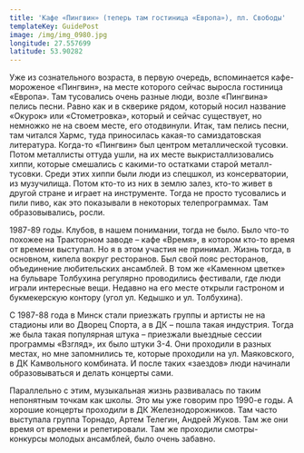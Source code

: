 ```yaml
---
title: 'Кафе «Пингвин» (теперь там гостиница «Европа»), пл. Свободы'
templateKey: GuidePost
image: /img/img_0980.jpg
longitude: 27.557699
latitude: 53.90282
---
```

Уже из сознательного возраста, в первую очередь, вспоминается кафе-мороженое «Пингвин», на месте которого сейчас выросла гостиница «Европа». Там тусовались очень разные люди, возле «Пингвина» пелись песни. Равно как и в скверике рядом, который носил название «Окурок» или «Стометровка», который и сейчас существует, но немножко не на своем месте, его отодвинули. Итак, там пелись песни, там читался Хармс, туда приносилась какая-то самиздатовская литература. Когда-то «Пингвин» был центром металлической тусовки. Потом металлисты оттуда ушли, на их месте выкристаллизовались хиппи, которые смешались с какими-то остатками старой металл-тусовки. Среди этих хиппи были люди из спецшкол, из консерватории, из музучилища. Потом кто-то из них в землю залез, кто-то живет в другой стране и играет на инструменте. Тогда не просто тусовались и пили пиво, как это показывали в некоторых телепрограммах. Там образовывались, росли.

1987-89 годы. Клубов, в нашем понимании, тогда не было. Было что-то похожее на Тракторном заводе – кафе «Время», в котором кто-то время от времени выступал. Но я в этом участия не принимал. Жизнь тогда, в основном, кипела вокруг ресторанов. Был свой пояс ресторанов, объединение любительских ансамблей. В том же «Каменном цветке» на бульваре Толбухина регулярно проводились фестивали, где люди играли интересные вещи. Недавно на его месте открыли гастроном и букмекерскую контору (угол ул. Кедышко и ул. Толбухина).

С 1987-88 года в Минск стали приезжать группы и артисты не на стадионы или во Дворец Спорта, а в ДК – пошла такая индустрия. Тогда же была такая популярная штука – приезжали выездные сессии программы «Взгляд», их было штуки 3-4. Они проходили в разных местах, но мне запомнились те, которые проходили на ул. Маяковского, в ДК Камвольного комбината. И после таких «заездов» люди начинали образовываться и делать концерты сами.

Параллельно с этим, музыкальная жизнь развивалась по таким непонятным точкам как школы. Это мы уже говорим про 1990-е годы. А хорошие концерты проходили в ДК Железнодорожников. Там часто выступала группа Торнадо, Артем Телегин, Андрей Жуков. Там же они время от времени и репетировали. Там же проходили смотры-конкурсы молодых ансамблей, было очень забавно.
